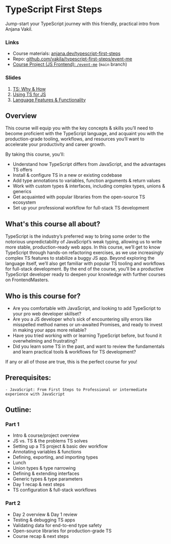 # TypeScript First Steps

Jump-start your TypeScript journey with this friendly, practical intro from Anjana Vakil.

### Links

- Course materials: [anjana.dev/typescript-first-steps](https://anjana.dev/typescript-first-steps)
- Repo: [github.com/vakila/typescript-first-steps/event-me](https://github.com/vakila/typescript-first-steps/event-me)
- [Course Project (JS Frontend): `/event-me`](https://github.com/vakila/typescript-first-steps/event-me) (`main` branch)

### Slides

1. [TS: Why & How](./0.html)
2. [Using TS for JS](./1.html)
3. [Language Features & Functionality](./2.html)

## Overview
  This course will equip you with the key concepts & skills you’ll need to become proficient with the TypeScript language, and acquaint you with the production-grade tooling, workflows, and resources you’ll want to accelerate your productivity and career growth.


By taking this course, you'll:
  - Understand how TypeScript differs from JavaScript, and the advantages TS offers
  - Install & configure TS in a new or existing codebase
  - Add type annotations to variables, function arguments & return values
  - Work with custom types & interfaces, including complex types, unions & generics
  - Get acquainted with popular libraries from the open-source TS ecosystem
  - Set up your professional workflow for full-stack TS development

## What's this course all about? 
  TypeScript is the industry’s preferred way to bring some order to the notorious unpredictability of JavaScript’s weak typing, allowing us to write more stable, production-ready web apps. In this course, we’ll get to know TypeScript through hands-on refactoring exercises, as we use increasingly complex TS features to stabilize a buggy JS app. Beyond exploring the language itself, we’ll also get familiar with popular TS tooling and workflows for full-stack development. By the end of the course, you’ll be a productive TypeScript developer ready to deepen your knowledge with further courses on FrontendMasters.

## Who is this course for?

- Are you comfortable with JavaScript, and looking to add TypeScript to your pro web developer skillset?
- Are you a JS developer who’s sick of encountering silly errors like misspelled method names or un-awaited Promises, and ready to invest in making your apps more reliable?
- Have you tried working with or learning TypeScript before, but found it overwhelming and frustrating?
- Did you learn some TS in the past, and want to review the fundamentals and learn practical tools & workflows for TS development?
	
If any or all of those are true, this is the perfect course for you!

## Prerequisites:
	- JavaScript: From First Steps to Professional or intermediate experience with JavaScript
	
## Outline: 

### Part 1

- Intro & course/project overview
- JS vs. TS & the problems TS solves
- Setting up a TS project & basic dev workflow
- Annotating variables & functions
- Defining, exporting, and importing types
- Lunch
- Union types & type narrowing
- Defining & extending interfaces 
- Generic types & type parameters
- Day 1 recap & next steps
- TS configuration & full-stack workflows

### Part 2

- Day 2 overview & Day 1 review
- Testing & debugging TS apps
- Validating data for end-to-end type safety
- Open-source libraries for production-grade TS
- Course recap & next steps
	

